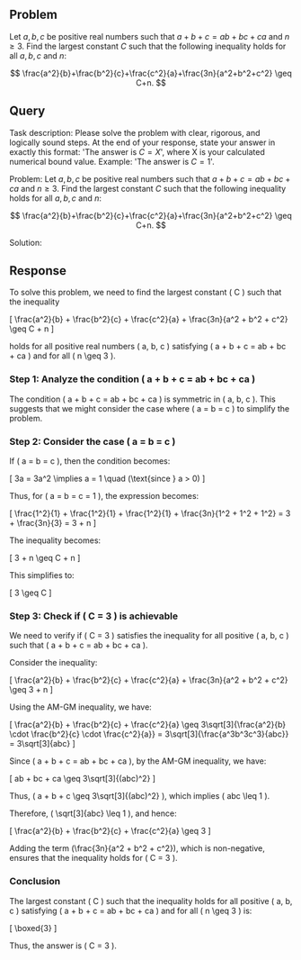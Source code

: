## Problem

Let $a, b, c$ be positive real numbers such that $a+b+c=ab+bc+ca$ and $n \geq 3$. Find the largest constant $C$ such that the following inequality holds for all $a, b, c$ and $n$:

$$
\frac{a^2}{b}+\frac{b^2}{c}+\frac{c^2}{a}+\frac{3n}{a^2+b^2+c^2} \geq C+n.
$$

## Query

Task description: Please solve the problem with clear, rigorous, and logically sound steps. At the end of your response, state your answer in exactly this format: 'The answer is $C=X$', where X is your calculated numerical bound value. Example: 'The answer is $C=1$'.

Problem: Let $a, b, c$ be positive real numbers such that $a+b+c=ab+bc+ca$ and $n \geq 3$. Find the largest constant $C$ such that the following inequality holds for all $a, b, c$ and $n$:

$$
\frac{a^2}{b}+\frac{b^2}{c}+\frac{c^2}{a}+\frac{3n}{a^2+b^2+c^2} \geq C+n.
$$

Solution:

## Response

To solve this problem, we need to find the largest constant \( C \) such that the inequality

\[
\frac{a^2}{b} + \frac{b^2}{c} + \frac{c^2}{a} + \frac{3n}{a^2 + b^2 + c^2} \geq C + n
\]

holds for all positive real numbers \( a, b, c \) satisfying \( a + b + c = ab + bc + ca \) and for all \( n \geq 3 \).

### Step 1: Analyze the condition \( a + b + c = ab + bc + ca \)

The condition \( a + b + c = ab + bc + ca \) is symmetric in \( a, b, c \). This suggests that we might consider the case where \( a = b = c \) to simplify the problem.

### Step 2: Consider the case \( a = b = c \)

If \( a = b = c \), then the condition becomes:

\[
3a = 3a^2 \implies a = 1 \quad (\text{since } a > 0)
\]

Thus, for \( a = b = c = 1 \), the expression becomes:

\[
\frac{1^2}{1} + \frac{1^2}{1} + \frac{1^2}{1} + \frac{3n}{1^2 + 1^2 + 1^2} = 3 + \frac{3n}{3} = 3 + n
\]

The inequality becomes:

\[
3 + n \geq C + n
\]

This simplifies to:

\[
3 \geq C
\]

### Step 3: Check if \( C = 3 \) is achievable

We need to verify if \( C = 3 \) satisfies the inequality for all positive \( a, b, c \) such that \( a + b + c = ab + bc + ca \).

Consider the inequality:

\[
\frac{a^2}{b} + \frac{b^2}{c} + \frac{c^2}{a} + \frac{3n}{a^2 + b^2 + c^2} \geq 3 + n
\]

Using the AM-GM inequality, we have:

\[
\frac{a^2}{b} + \frac{b^2}{c} + \frac{c^2}{a} \geq 3\sqrt[3]{\frac{a^2}{b} \cdot \frac{b^2}{c} \cdot \frac{c^2}{a}} = 3\sqrt[3]{\frac{a^3b^3c^3}{abc}} = 3\sqrt[3]{abc}
\]

Since \( a + b + c = ab + bc + ca \), by the AM-GM inequality, we have:

\[
ab + bc + ca \geq 3\sqrt[3]{(abc)^2}
\]

Thus, \( a + b + c \geq 3\sqrt[3]{(abc)^2} \), which implies \( abc \leq 1 \).

Therefore, \( \sqrt[3]{abc} \leq 1 \), and hence:

\[
\frac{a^2}{b} + \frac{b^2}{c} + \frac{c^2}{a} \geq 3
\]

Adding the term \(\frac{3n}{a^2 + b^2 + c^2}\), which is non-negative, ensures that the inequality holds for \( C = 3 \).

### Conclusion

The largest constant \( C \) such that the inequality holds for all positive \( a, b, c \) satisfying \( a + b + c = ab + bc + ca \) and for all \( n \geq 3 \) is:

\[
\boxed{3}
\]

Thus, the answer is \( C = 3 \).